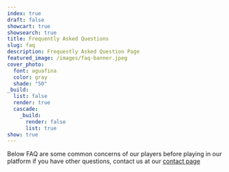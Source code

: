 ```yaml
---
index: true
draft: false
showcart: true
showsearch: true
title: Frequently Asked Questions
slug: faq
description: Frequestly Asked Question Page
featured_image: /images/faq-banner.jpeg
cover_photo:
  font: aguafina
  color: gray
  shade: "50"
_build:
  list: false
  render: true
  cascade:
    _build:
      render: false
      list: true
show: true
---
```

Below FAQ are some common concerns of our players before playing in our platform if you have other questions, contact us at our [contact page](/contact)
